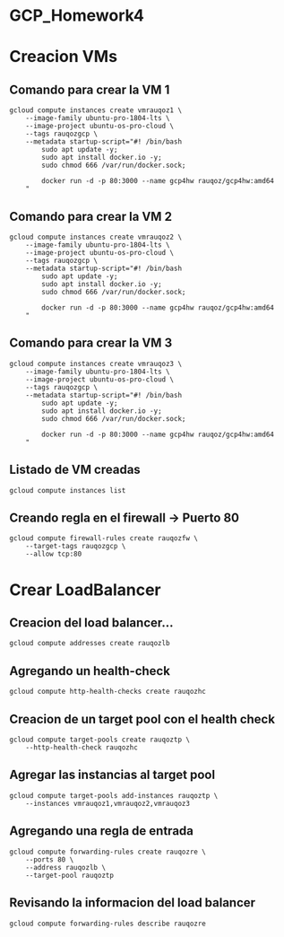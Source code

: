 # GCP_Homework4
# Creacion VMs
## Comando para crear la VM 1
    gcloud compute instances create vmrauqoz1 \
        --image-family ubuntu-pro-1804-lts \
        --image-project ubuntu-os-pro-cloud \
        --tags rauqozgcp \
        --metadata startup-script="#! /bin/bash
            sudo apt update -y; 
            sudo apt install docker.io -y; 
            sudo chmod 666 /var/run/docker.sock;

            docker run -d -p 80:3000 --name gcp4hw rauqoz/gcp4hw:amd64
        "
## Comando para crear la VM 2
    gcloud compute instances create vmrauqoz2 \
        --image-family ubuntu-pro-1804-lts \
        --image-project ubuntu-os-pro-cloud \
        --tags rauqozgcp \
        --metadata startup-script="#! /bin/bash
            sudo apt update -y; 
            sudo apt install docker.io -y; 
            sudo chmod 666 /var/run/docker.sock; 

            docker run -d -p 80:3000 --name gcp4hw rauqoz/gcp4hw:amd64
        "
## Comando para crear la VM 3
    gcloud compute instances create vmrauqoz3 \
        --image-family ubuntu-pro-1804-lts \
        --image-project ubuntu-os-pro-cloud \
        --tags rauqozgcp \
        --metadata startup-script="#! /bin/bash
            sudo apt update -y; 
            sudo apt install docker.io -y; 
            sudo chmod 666 /var/run/docker.sock; 

            docker run -d -p 80:3000 --name gcp4hw rauqoz/gcp4hw:amd64
        "
## Listado de VM creadas
    gcloud compute instances list
## Creando regla en el firewall -> Puerto 80
    gcloud compute firewall-rules create rauqozfw \
        --target-tags rauqozgcp \
        --allow tcp:80
# Crear LoadBalancer
## Creacion del load balancer...
    gcloud compute addresses create rauqozlb
## Agregando un health-check
    gcloud compute http-health-checks create rauqozhc
## Creacion de un target pool con el health check
    gcloud compute target-pools create rauqoztp \
        --http-health-check rauqozhc
## Agregar las instancias al target pool
    gcloud compute target-pools add-instances rauqoztp \
        --instances vmrauqoz1,vmrauqoz2,vmrauqoz3
## Agregando una regla de entrada
    gcloud compute forwarding-rules create rauqozre \
        --ports 80 \
        --address rauqozlb \
        --target-pool rauqoztp
## Revisando la informacion del load balancer
    gcloud compute forwarding-rules describe rauqozre
